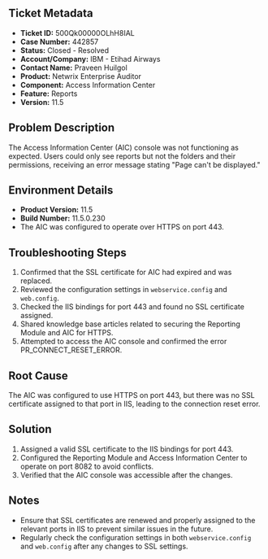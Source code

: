 ## Ticket Metadata
- **Ticket ID:** 500Qk00000OLhH8IAL
- **Case Number:** 442857
- **Status:** Closed - Resolved
- **Account/Company:** IBM - Etihad Airways
- **Contact Name:** Praveen Huilgol
- **Product:** Netwrix Enterprise Auditor
- **Component:** Access Information Center
- **Feature:** Reports
- **Version:** 11.5

## Problem Description
The Access Information Center (AIC) console was not functioning as expected. Users could only see reports but not the folders and their permissions, receiving an error message stating "Page can't be displayed."

## Environment Details
- **Product Version:** 11.5
- **Build Number:** 11.5.0.230
- The AIC was configured to operate over HTTPS on port 443.

## Troubleshooting Steps
1. Confirmed that the SSL certificate for AIC had expired and was replaced.
2. Reviewed the configuration settings in `webservice.config` and `web.config`.
3. Checked the IIS bindings for port 443 and found no SSL certificate assigned.
4. Shared knowledge base articles related to securing the Reporting Module and AIC for HTTPS.
5. Attempted to access the AIC console and confirmed the error PR_CONNECT_RESET_ERROR.

## Root Cause
The AIC was configured to use HTTPS on port 443, but there was no SSL certificate assigned to that port in IIS, leading to the connection reset error.

## Solution
1. Assigned a valid SSL certificate to the IIS bindings for port 443.
2. Configured the Reporting Module and Access Information Center to operate on port 8082 to avoid conflicts.
3. Verified that the AIC console was accessible after the changes.

## Notes
- Ensure that SSL certificates are renewed and properly assigned to the relevant ports in IIS to prevent similar issues in the future.
- Regularly check the configuration settings in both `webservice.config` and `web.config` after any changes to SSL settings.